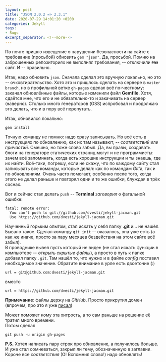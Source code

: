 ```yaml
---
layout: post  
title: "JSON 2.0.2 => 2.3.1"  
date: 2020-07-29 14:01:20 +0200
categories: Jekyll
tags: 
- Bugs
excerpt_separator: <!--more-->
---
```


По почте пришло извещение о нарушении безопасности на сайте с требование (просьбой) обновить `gem "json"`. Да, просьбой. Помню на заброшенных репозиториях не выполнял требования, -- отключили ~~газ~~ сайт. И -- правильно.

Итак, надо обновить `json`. Сначала сделал это вручную локально, но это -- очковтирательство. Хотя это и пришлось сделать на сервере в `master branch`, но в профильной ветке `gh-pages` сделал всё по-честному: закачал обновлённые файлы, которые изменили файл **Gemfile**. Хотя, сдаётся мне, что его и не обязательно-то и закачивать на сервер (наверно). Столько много генераторов (GSS) испробовал и продолжаю это делать, что и в пору всё перепутать.
<!--more-->
Итак, обновился локально:

```
gem install
```
Точную команду не помню: надо сразу записывать. Но всё есть в инструкциях по обновлению, как их там называют, -- *соответствий* или *причастий*. Смешно, но тоже слово забыл. Да, вы правы, создавать блоги на генераторе статических страниц могут и не программисты: зачем всё запоминать, когда есть хорошие инструкции и ты знаешь, где их найти. Всё-таки, погрешу, если не скажу, что по каждому сайту стал записывать все команды, которые делал: как по командам *Git*'a, так и по обновлениям. Очень часто помогает, особенно после того, когда этого не делал раньше и повторял одни и те же ошибки, блуждая в трёх соснах.  

Вот и сейчас стал делать `push` -- **Terminal** *заговорил* о фатальной ошибке:

```
fatal: remote error: 
  You can't push to git://github.com/dvesti/jekyll-jacman.git   
  Use https://github.com/dvesti/jekyll-jacman.git
```

Наученный горьким опытом, стал искать у себя папку **.git** и... не нашёл. Бывало такое. Сделал команду `git init` -- оказалось, она уже есть (а как же иначе, просто за пару месяцев бездействия на этом сайте всё забыл).  
В проводнике вывел пусть который не виден (не стал искать функции в компьютере -- *открыть скрытые файлы*), а просто в путь к папке добавил папку `.git`. Там нашёл то, что нужно и в файле *config* поставил необходимое значение. Обратите внимание в урле есть двоеточие (:)

```
url = git@github.com:dvesti/jekyll-jacman.git
```

вместо

```
url = https://github.com/dvesti/jekyll-jacman.git
```

__Примечание__: файлы держу на *GitHub*. Просто прикрутил домен (впрочем, про это я уже [писал](https://tallinna.ru/web/2020/05/17/domen-tallinna-ru/))

Может поможет кому эта хитрость, а то сам раньше на решение её тратил много времени.  
Потом сделал

```
git push -u origin gh-pages
```

**P.S.** Хотел написать пару строк про обновление, а получилось больше. И уже стал сомневаться, закрыл ли тему, обозначенную в заглавии. Короче все *соответствия* (О! Вспомнил слово!) надо обновлять!
